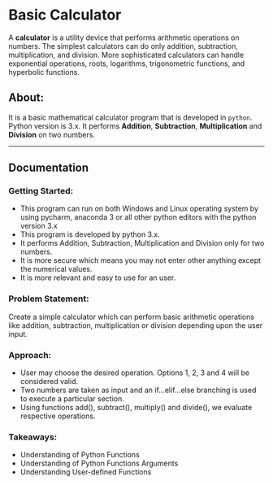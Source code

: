 # Basic Calculator

A **calculator** is a utility device that performs arithmetic operations on numbers. The simplest calculators can do only addition, subtraction, multiplication, and division. More sophisticated calculators can handle exponential operations, roots, logarithms, trigonometric functions, and hyperbolic functions. 

## About:

It is a basic mathematical calculator program that is developed in ```python```. Python version is 3.x. It performs **Addition**, **Subtraction**, **Multiplication** and **Division** on two numbers.

---

## Documentation

### Getting Started:

- This program can run on both Windows and Linux operating system by using pycharm, anaconda 3 or all other python editors with the python version 3.x
- This program is developed by python 3.x.
- It performs Addition, Subtraction, Multiplication and Division only for two numbers.
- It is more secure which means you may not enter other anything except the numerical values.
- It is more relevant and easy to use for an user.

### Problem Statement: 

Create a simple calculator which can perform basic arithmetic operations like addition, subtraction, multiplication or division depending upon the user input.

### Approach:

- User may choose the desired operation. Options 1, 2, 3 and 4 will be considered valid.
- Two numbers are taken as input and an if…elif…else branching is used to execute a particular section.
- Using functions add(), subtract(), multiply() and divide(), we evaluate respective operations.

### Takeaways:

- Understanding of Python Functions
- Understanding of Python Functions Arguments
- Understanding User-defined Functions
